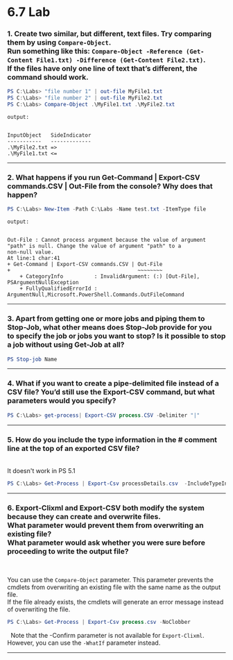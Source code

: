 # 6.7 Lab

### 1. Create two similar, but different, text files. Try comparing them by using `Compare-Object`. </br>Run something like this: `Compare-Object -Reference (Get-Content File1.txt) -Difference (Get-Content File2.txt)`. </br>If the files have only one line of text that’s different, the command should work.

```powershell
PS C:\Labs> "file number 1" | out-file MyFile1.txt
PS C:\Labs> "file number 2" | out-file MyFile2.txt
PS C:\Labs> Compare-Object .\MyFile1.txt .\MyFile2.txt
```

`output:`

```

InputObject   SideIndicator
-----------   -------------
.\MyFile2.txt =>
.\MyFile1.txt <=
```

---

### 2. What happens if you run Get-Command | Export-CSV commands.CSV | Out-File from the console? Why does that happen?

```powershell
PS C:\Labs> New-Item -Path C:\Labs -Name test.txt -ItemType file
```

`output:`

```

Out-File : Cannot process argument because the value of argument "path" is null. Change the value of argument "path" to a
non-null value.
At line:1 char:41
+ Get-Command | Export-CSV commands.CSV | Out-File
+                                         ~~~~~~~~
    + CategoryInfo          : InvalidArgument: (:) [Out-File], PSArgumentNullException
    + FullyQualifiedErrorId : ArgumentNull,Microsoft.PowerShell.Commands.OutFileCommand
```

---

### 3. Apart from getting one or more jobs and piping them to Stop-Job, what other means does Stop-Job provide for you </br>to specify the job or jobs you want to stop? Is it possible to stop a job without using Get-Job at all?

```powershell
PS Stop-job Name
```

---

### 4. What if you want to create a pipe-delimited file instead of a CSV file? You’d still use the Export-CSV command, but what parameters would you specify?

```powershell
PS C:\Labs> get-process| Export-CSV process.CSV -Delimiter "|"
```

---

### 5. How do you include the type information in the # comment line at the top of an exported CSV file?

</br>
It doesn't work in PS 5.1

```powershell
PS C:\Labs> Get-Process | Export-Csv processDetails.csv  -IncludeTypeInformation
```

---

### 6. Export-Clixml and Export-CSV both modify the system because they can create and overwrite files. </br> What parameter would prevent them from overwriting an existing file? </br> What parameter would ask whether you were sure before proceeding to write the output file?

&nbsp;

You can use the `Compare-Object` parameter. This parameter prevents the cmdlets from overwriting an existing file with the same name as the output file.
</br>If the file already exists, the cmdlets will generate an error message instead of overwriting the file.

```powershell
PS C:\Labs> Get-Process | Export-Csv process.csv -NoClobber
```

&nbsp;
Note that the -Confirm parameter is not available for `Export-Clixml`. However, you can use the `-WhatIf` parameter instead.

---
